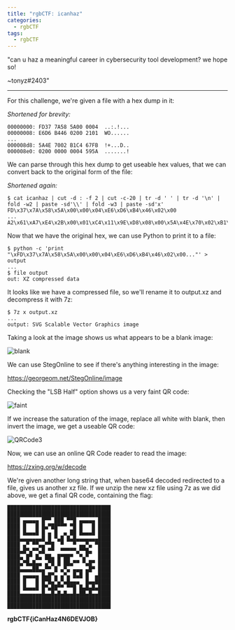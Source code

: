 ```yaml
---
title: "rgbCTF: icanhaz"
categories:
  - rgbCTF
tags:
  - rgbCTF
---
```


"can u haz a meaningful career in cybersecurity tool development? we hope so!

~tonyz#2403"

---

For this challenge, we're given a file with a hex dump in it:

*Shortened for brevity:*
```
00000000: FD37 7A58 5A00 0004  ..:.!...
00000008: E6D6 B446 0200 2101  WO......
...
000008d8: 5A4E 7002 B1C4 67FB  !+...D..
000008e0: 0200 0000 0004 595A  .......!
```

We can parse through this hex dump to get useable hex values, that we can convert back to the original form of the file:

*Shortened again:*
```
$ cat icanhaz | cut -d : -f 2 | cut -c-20 | tr -d ' ' | tr -d '\n' | fold -w2 | paste -sd'\\' | fold -w3 | paste -sd'x'
FD\x37\x7A\x58\x5A\x00\x00\x04\xE6\xD6\xB4\x46\x02\x00
...
A2\x61\xA7\xE4\x2B\x00\x01\xC4\x11\x9E\xD8\x08\x00\x5A\x4E\x70\x02\xB1\xC4\x67\xFB\x02\x00\x00\x00\x00\x04\x59\x5A
```

Now that we have the original hex, we can use Python to print it to a file:

```
$ python -c 'print "\xFD\x37\x7A\x58\x5A\x00\x00\x04\xE6\xD6\xB4\x46\x02\x00..."' > output
...
$ file output
out: XZ compressed data
```

It looks like we have a compressed file, so we'll rename it to output.xz and decompress it with 7z:

```
$ 7z x output.xz
...
output: SVG Scalable Vector Graphics image
```

Taking a look at the image shows us what appears to be a blank image:

![blank](https://i.ibb.co/R62fRbL/cap0.png)

We can use StegOnline to see if there's anything interesting in the image:

https://georgeom.net/StegOnline/image

Checking the "LSB Half" option shows us a very faint QR code:

![faint](https://i.ibb.co/8d77bHm/cap1.png)

If we increase the saturation of the image, replace all white with blank, then invert the image, we get a useable QR code:

![QRCode3](https://i.ibb.co/qJcTZdM/cap2.png)

Now, we can use an online QR Code reader to read the image:

https://zxing.org/w/decode

We're given another long string that, when base64 decoded redirected to a file, gives us another xz file. If we unzip the new xz file using 7z as we did above, we get a final QR code, containing the flag:

```
█████████████████████████████████
█████████████████████████████████
████ ▄▄▄▄▄ █▀▀ ███ ▀▀█ ▄▄▄▄▄ ████
████ █   █ █▄▀██▀▀▀ ▀█ █   █ ████
████ █▄▄▄█ █ ▄ █  ▄ ██ █▄▄▄█ ████
████▄▄▄▄▄▄▄█ █ ▀▄█ █▄█▄▄▄▄▄▄▄████
████ ▄▀ ▀▀▄▄▀▀█  ▀   ▀ ▄▄▀▄ ▀████
████▄█▀▄▀▀▄█ ▀▀  ▀▀▀▀▀▄▀▀█▄  ████
████▄ █▀ █▄ ██▄ █▀██▀  ▀▄▀   ████
████▄▀█▄█▄▄ ▄▀█ █ ██▄▀▀ ▀▄█▀ ████
████▄▄▄▄██▄▄▀▀ █ ▄▀▄ ▄▄▄ ▄█▀ ████
████ ▄▄▄▄▄ █▄█▀▄ ▄▀▄ █▄█ █  ▄████
████ █   █ █▀█▄▀▄▀▄█▄▄▄  █▄▄█████
████ █▄▄▄█ █▀▄██▀▀ ▀▀█ █▄█▄█▄████
████▄▄▄▄▄▄▄█▄▄█▄█▄█▄▄█▄██▄█▄▄████
█████████████████████████████████
█████████████████████████████████
```

**rgbCTF{iCanHaz4N6DEVJOB}**
